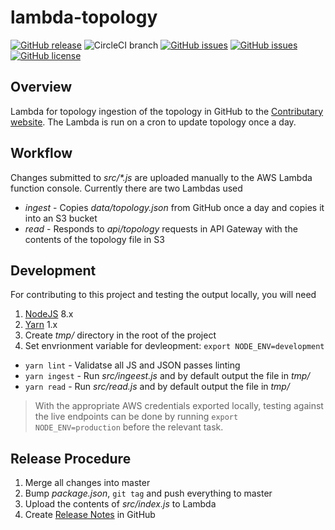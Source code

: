 # lambda-topology
[![GitHub release](https://img.shields.io/github/tag/ContributaryCommunity/lambda-topology.svg)](https://github.com/ContributaryCommunity/lambda-topology/tags)
![CircleCI branch](https://img.shields.io/circleci/project/github/ContributaryCommunity/lambda-topology/master.svg?style=plastic)
[![GitHub issues](https://img.shields.io/github/issues-raw/ContributaryCommunity/lambda-topology.svg)](https://github.com/ContributaryCommunity/lambda-topology/issues)
[![GitHub issues](https://img.shields.io/github/issues-pr-raw/ContributaryCommunity/lambda-topology.svg)](https://github.com/ContributaryCommunity/lambda-topology/issues)
[![GitHub license](https://img.shields.io/badge/license-MIT-blue.svg)](https://raw.githubusercontent.com/ContributaryCommunity/lambda-topology/master/LICENSE.md)

## Overview
Lambda for topology ingestion of the topology in GitHub to the [Contributary website](https://lambda-topology).  The Lambda is run on a cron to update topology once a day.

## Workflow
Changes submitted to _src/*.js_ are uploaded manually to the AWS Lambda function console.  Currently there are two Lambdas used
- _ingest_ - Copies _data/topology.json_ from GitHub once a day and copies it into an S3 bucket
- _read_ - Responds to _api/topology_ requests in API Gateway with the contents of the topology file in S3

## Development
For contributing to this project and testing the output locally, you will need
1. [NodeJS](https://nodejs.org/) 8.x
1. [Yarn](https://yarnpkg.com) 1.x
1. Create _tmp/_ directory in the root of the project
1. Set envrionment variable for devleopment: `export NODE_ENV=development`

- `yarn lint` - Validatse all JS and JSON passes linting
- `yarn ingest` - Run _src/ingeest.js_ and by default output the file in _tmp/_
- `yarn read` - Run _src/read.js_ and by default output the file in _tmp/_

> With the appropriate AWS credentials exported locally, testing against the live endpoints can be done by running `export NODE_ENV=production` before the relevant task.

## Release Procedure
1. Merge all changes into master
1. Bump _package.json_, `git tag` and push everything to master
1. Upload the contents of _src/index.js_ to Lambda
1. Create [Release Notes](https://github.com/ContributaryCommunity/lambda-topology/releases) in GitHub